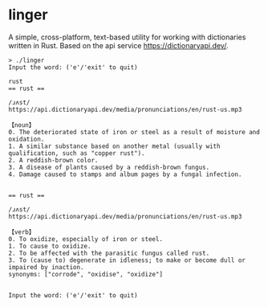 # linger

A simple, cross-platform, text-based utility for working with dictionaries written in Rust. Based on the api service <https://dictionaryapi.dev/>.

```
> ./linger
Input the word: ('e'/'exit' to quit)

rust
== rust ==

/ɹʌst/
https://api.dictionaryapi.dev/media/pronunciations/en/rust-us.mp3

【noun】
0. The deteriorated state of iron or steel as a result of moisture and oxidation.
1. A similar substance based on another metal (usually with qualification, such as "copper rust").
2. A reddish-brown color.
3. A disease of plants caused by a reddish-brown fungus.
4. Damage caused to stamps and album pages by a fungal infection.


== rust ==

/ɹʌst/
https://api.dictionaryapi.dev/media/pronunciations/en/rust-us.mp3

【verb】
0. To oxidize, especially of iron or steel.
1. To cause to oxidize.
2. To be affected with the parasitic fungus called rust.
3. To (cause to) degenerate in idleness; to make or become dull or impaired by inaction.
synonyms: ["corrode", "oxidise", "oxidize"]


Input the word: ('e'/'exit' to quit)
```